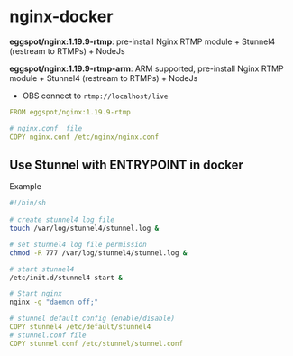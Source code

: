 # nginx-docker

**eggspot/nginx:1.19.9-rtmp**: pre-install Nginx RTMP module + Stunnel4 (restream to RTMPs) + NodeJs

**eggspot/nginx:1.19.9-rtmp-arm**: ARM supported, pre-install Nginx RTMP module + Stunnel4 (restream to RTMPs) + NodeJs

- OBS connect to `rtmp://localhost/live`

```yaml
FROM eggspot/nginx:1.19.9-rtmp

# nginx.conf  file
COPY nginx.conf /etc/nginx/nginx.conf
```

## Use Stunnel with ENTRYPOINT in docker 
Example
```sh
#!/bin/sh
  
# create stunnel4 log file
touch /var/log/stunnel4/stunnel.log & 

# set stunnel4 log file permission
chmod -R 777 /var/log/stunnel4/stunnel.log &

# start stunnel4
/etc/init.d/stunnel4 start &

# Start nginx
nginx -g "daemon off;"
```

```yaml
# stunnel default config (enable/disable)
COPY stunnel4 /etc/default/stunnel4
# stunnel.conf file
COPY stunnel.conf /etc/stunnel/stunnel.conf
```

